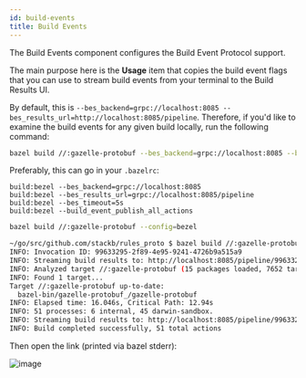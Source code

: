 ```yaml
---
id: build-events
title: Build Events
---
```


The Build Events component configures the Build Event Protocol support.

The main purpose here is the **Usage** item that copies the build event flags
that you can use to stream build events from your terminal to the Build Results
UI.

By default, this is `--bes_backend=grpc://localhost:8085
--bes_results_url=http://localhost:8085/pipeline`.  Therefore, if you'd like to
examine the build events for any given build locally, run the following command:

```bash
bazel build //:gazelle-protobuf --bes_backend=grpc://localhost:8085 --bes_results_url=http://localhost:8085/pipeline
```

Preferably, this can go in your `.bazelrc`:

```bazelrc
build:bezel --bes_backend=grpc://localhost:8085 
build:bezel --bes_results_url=grpc://localhost:8085/pipeline
build:bezel --bes_timeout=5s
build:bezel --build_event_publish_all_actions
```

```bash
bazel build //:gazelle-protobuf --config=bezel
```

```sh
~/go/src/github.com/stackb/rules_proto $ bazel build //:gazelle-protobuf --bes_backend=grpc://localhost:8085 --bes_results_url=http://localhost:8085/pipeline
INFO: Invocation ID: 99633295-2f89-4e95-9241-4726b9a515a9
INFO: Streaming build results to: http://localhost:8085/pipeline/99633295-2f89-4e95-9241-4726b9a515a9
INFO: Analyzed target //:gazelle-protobuf (15 packages loaded, 7652 targets configured).
INFO: Found 1 target...
Target //:gazelle-protobuf up-to-date:
  bazel-bin/gazelle-protobuf_/gazelle-protobuf
INFO: Elapsed time: 16.046s, Critical Path: 12.94s
INFO: 51 processes: 6 internal, 45 darwin-sandbox.
INFO: Streaming build results to: http://localhost:8085/pipeline/99633295-2f89-4e95-9241-4726b9a515a9
INFO: Build completed successfully, 51 total actions
```

Then open the link (printed via bazel stderr):

![image](https://user-images.githubusercontent.com/50580/144539336-abcad8d8-e3ad-4087-ae36-34c1123509c0.png)

